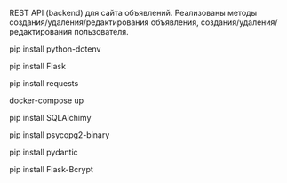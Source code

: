 REST API (backend) для сайта объявлений.
Реализованы методы создания/удаления/редактирования объявления,
                   создания/удаления/редактирования пользователя. 

pip install python-dotenv

pip install Flask

pip install requests

docker-compose up

pip install SQLAlchimy

pip install psycopg2-binary

pip install pydantic

pip install Flask-Bcrypt

